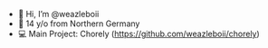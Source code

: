 - 👋 Hi, I’m @weazleboii
- 👀 14 y/o from Northern Germany
- 💻 Main Project: Chorely (https://github.com/weazleboii/chorely)
